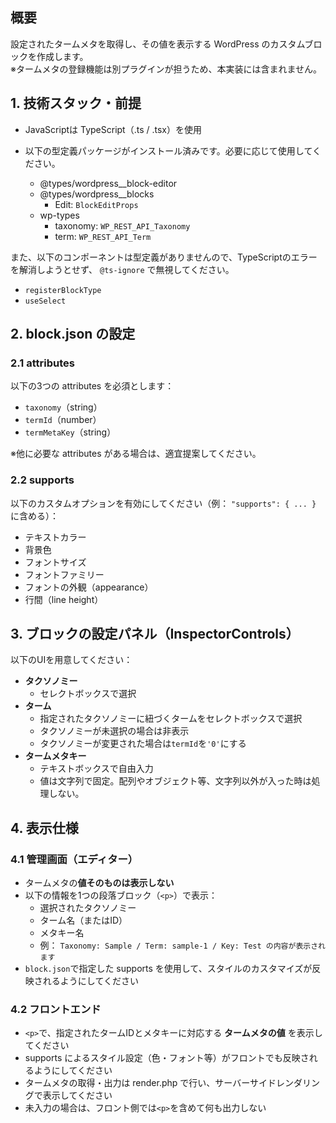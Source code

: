 ## 概要

設定されたタームメタを取得し、その値を表示する WordPress のカスタムブロックを作成します。  
※タームメタの登録機能は別プラグインが担うため、本実装には含まれません。

## 1. 技術スタック・前提

-   JavaScriptは TypeScript（.ts / .tsx）を使用
-   以下の型定義パッケージがインストール済みです。必要に応じて使用してください。

    -   @types/wordpress\_\_block-editor
    -   @types/wordpress\_\_blocks
        -   Edit: `BlockEditProps`
    -   wp-types
        -   taxonomy: `WP_REST_API_Taxonomy`
        -   term: `WP_REST_API_Term`

また、以下のコンポーネントは型定義がありませんので、TypeScriptのエラーを解消しようとせず、 `@ts-ignore` で無視してください。

-   `registerBlockType`
-   `useSelect`

## 2. block.json の設定

### 2.1 attributes

以下の3つの attributes を必須とします：

-   `taxonomy`（string）
-   `termId`（number）
-   `termMetaKey`（string）

※他に必要な attributes がある場合は、適宜提案してください。

### 2.2 supports

以下のカスタムオプションを有効にしてください（例： `"supports": { ... }` に含める）：

-   テキストカラー
-   背景色
-   フォントサイズ
-   フォントファミリー
-   フォントの外観（appearance）
-   行間（line height）

## 3. ブロックの設定パネル（InspectorControls）

以下のUIを用意してください：

-   **タクソノミー**
    -   セレクトボックスで選択
-   **ターム**
    -   指定されたタクソノミーに紐づくタームをセレクトボックスで選択
    -   タクソノミーが未選択の場合は非表示
    -   タクソノミーが変更された場合は`termId`を`'0'`にする
-   **タームメタキー**
    -   テキストボックスで自由入力
    -   値は文字列で固定。配列やオブジェクト等、文字列以外が入った時は処理しない。

## 4. 表示仕様

### 4.1 管理画面（エディター）

-   タームメタの**値そのものは表示しない**
-   以下の情報を1つの段落ブロック（`<p>`）で表示：
    -   選択されたタクソノミー
    -   ターム名（またはID）
    -   メタキー名
    -   例： `Taxonomy: Sample / Term: sample-1 / Key: Test の内容が表示されます`
-   `block.json`で指定した supports を使用して、スタイルのカスタマイズが反映されるようにしてください

### 4.2 フロントエンド

-   `<p>`で、指定されたタームIDとメタキーに対応する **タームメタの値** を表示してください
-   supports によるスタイル設定（色・フォント等）がフロントでも反映されるようにしてください
-   タームメタの取得・出力は render.php で行い、サーバーサイドレンダリングで表示してください
-   未入力の場合は、フロント側では`<p>`を含めて何も出力しない
